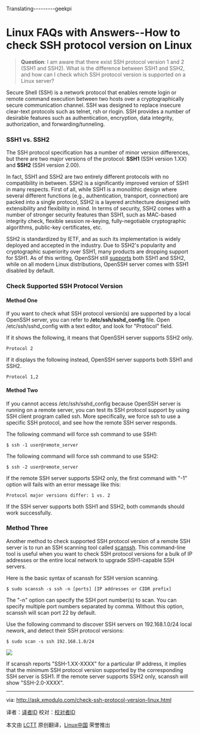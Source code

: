 Translating---------geekpi

Linux FAQs with Answers--How to check SSH protocol version on Linux
================================================================================
> **Question**: I am aware that there exist SSH protocol version 1 and 2 (SSH1 and SSH2). What is the difference between SSH1 and SSH2, and how can I check which SSH protocol version is supported on a Linux server? 

Secure Shell (SSH) is a network protocol that enables remote login or remote command execution between two hosts over a cryptographically secure communication channel. SSH was designed to replace insecure clear-text protocols such as telnet, rsh or rlogin. SSH provides a number of desirable features such as authentication, encryption, data integrity, authorization, and forwarding/tunneling.

### SSH1 vs. SSH2 ###

The SSH protocol specification has a number of minor version differences, but there are two major versions of the protocol: **SSH1** (SSH version 1.XX) and **SSH2** (SSH version 2.00).

In fact, SSH1 and SSH2 are two entirely different protocols with no compatibility in between. SSH2 is a significantly improved version of SSH1 in many respects. First of all, while SSH1 is a monolithic design where several different functions (e.g., authentication, transport, connection) are packed into a single protocol, SSH2 is a layered architecture designed with extensibility and flexibility in mind. In terms of security, SSH2 comes with a number of stronger security features than SSH1, such as MAC-based integrity check, flexible session re-keying, fully-negotiable cryptographic algorithms, public-key certificates, etc.

SSH2 is standardized by IETF, and as such its implementation is widely deployed and accepted in the industry. Due to SSH2's popularity and cryptographic superiority over SSH1, many products are dropping support for SSH1. As of this writing, OpenSSH still [supports][1] both SSH1 and SSH2, while on all modern Linux distributions, OpenSSH server comes with SSH1 disabled by default.

### Check Supported SSH Protocol Version ###

#### Method One ####

If you want to check what SSH protocol version(s) are supported by a local OpenSSH server, you can refer to **/etc/ssh/sshd_config** file. Open /etc/ssh/sshd_config with a text editor, and look for "Protocol" field.

If it shows the following, it means that OpenSSH server supports SSH2 only.

    Protocol 2

If it displays the following instead, OpenSSH server supports both SSH1 and SSH2.

    Protocol 1,2

#### Method Two ####

If you cannot access /etc/ssh/sshd_config because OpenSSH server is running on a remote server, you can test its SSH protocol support by using SSH client program called ssh. More specifically, we force ssh to use a specific SSH protocol, and see how the remote SSH server responds.

The following command will force ssh command to use SSH1:

    $ ssh -1 user@remote_server

The following command will force ssh command to use SSH2:

    $ ssh -2 user@remote_server

If the remote SSH server supports SSH2 only, the first command with "-1" option will fails with an error message like this:

    Protocol major versions differ: 1 vs. 2

If the SSH server supports both SSH1 and SSH2, both commands should work successfully.

### Method Three ###

Another method to check supported SSH protocol version of a remote SSH server is to run an SSH scanning tool called [scanssh][2]. This command-line tool is useful when you want to check SSH protocol versions for a bulk of IP addresses or the entire local network to upgrade SSH1-capable SSH servers.

Here is the basic syntax of scanssh for SSH version scanning.

    $ sudo scanssh -s ssh -n [ports] [IP addresses or CIDR prefix] 

The "-n" option can specify the SSH port number(s) to scan. You can specify multiple port numbers separated by comma. Without this option, scanssh will scan port 22 by default.

Use the following command to discover SSH servers on 192.168.1.0/24 local nework, and detect their SSH protocol versions:

    $ sudo scan -s ssh 192.168.1.0/24 

![](https://farm8.staticflickr.com/7550/15460750074_95f83217a2_b.jpg)

If scanssh reports "SSH-1.XX-XXXX" for a particular IP address, it implies that the minimum SSH protocol version supported by the corresponding SSH server is SSH1. If the remote server supports SSH2 only, scanssh will show "SSH-2.0-XXXX".

--------------------------------------------------------------------------------

via: http://ask.xmodulo.com/check-ssh-protocol-version-linux.html

译者：[译者ID](https://github.com/译者ID)
校对：[校对者ID](https://github.com/校对者ID)

本文由 [LCTT](https://github.com/LCTT/TranslateProject) 原创翻译，[Linux中国](http://linux.cn/) 荣誉推出

[1]:http://www.openssh.com/specs.html
[2]:http://www.monkey.org/~provos/scanssh/